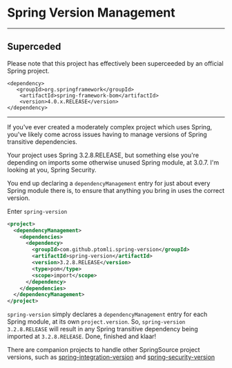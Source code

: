 # Spring Version Management

----

## Superceded
Please note that this project has effectively been superceeded by an official
Spring project.

    <dependency>
	   <groupId>org.springframework</groupId>
	    <artifactId>spring-framework-bom</artifactId>
	    <version>4.0.x.RELEASE</version>
    </dependency>

----

If you've ever created a moderately complex project which uses Spring, you've
likely come across issues having to manage versions of Spring transitive
dependencies.

Your project uses Spring 3.2.8.RELEASE, but something else you're depending on
imports some otherwise unused Spring module, at 3.0.7. I'm looking at you,
Spring Security.

You end up declaring a `dependencyManagement` entry for just about every Spring
module there is, to ensure that anything you bring in uses the correct version.

Enter `spring-version`

```xml
<project>
  <dependencyManagement>
    <dependencies>
      <dependency>
        <groupId>com.github.ptomli.spring-version</groupId>
        <artifactId>spring-version</artifactId>
        <version>3.2.8.RELEASE</version>
        <type>pom</type>
        <scope>import</scope>
      </dependency>
    </dependencies>
  </dependencyManagement>
</project>
```

`spring-version` simply declares a `dependencyManagement` entry for each Spring
module, at its own `project.version`. So, `spring-version` `3.2.8.RELEASE`
will result in any Spring transitive dependency being imported at
`3.2.8.RELEASE`. Done, finished and klaar!

There are companion projects to handle other SpringSource project versions, such
as
[spring-integration-version](https://github.com/ptomli/spring-integration-version)
and
[spring-security-version](https://github.com/ptomli/spring-security-version)
